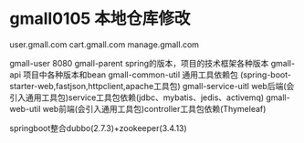 # gmall0105 本地仓库修改

 user.gmall.com  cart.gmall.com  manage.gmall.com
 
gmall-user 8080
gmall-parent spring的版本，项目的技术框架各种版本
gmall-api  项目中各种版本和bean
gmall-common-util 通用工具依赖包 (spring-boot-starter-web,fastjson,httpclient,apache工具包)
gmall-service-uitl  web后端(会引入通用工具包)service工具包依赖(jdbc、mybatis、jedis、activemq)
gmall-web-util      web前端(会引入通用工具包)controller工具包依赖(Thymeleaf)

springboot整合dubbo(2.7.3)+zookeeper(3.4.13)
